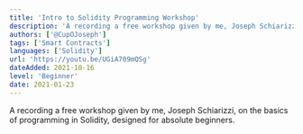 ```yaml
---
title: 'Intro to Solidity Programming Workshop'
description: 'A recording a free workshop given by me, Joseph Schiarizzi, on the basics of programming in Solidity, designed for absolute beginners.'
authors: ['@CupOJoseph']
tags: ['Smart Contracts']
languages: ['Solidity']
url: 'https://youtu.be/UGiA709mQSg'
dateAdded: 2021-10-16
level: 'Beginner'
date: 2021-01-23
---
```


A recording a free workshop given by me, Joseph Schiarizzi, on the basics of programming in Solidity, designed for absolute beginners.